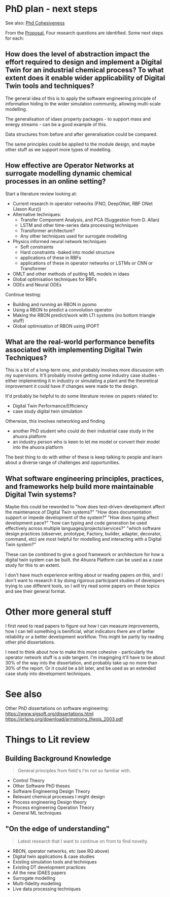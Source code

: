 # PhD plan - next steps

See also: [Phd Cohesiveness](014_phd_cohesiveness.md)

From the [Proposal](https://raw.githubusercontent.com/bertkdowns/honours-dissertation/refs/heads/main/phdproposal/main.pdf), Four research questions are identified. Some next steps for each:

## How does the level of abstraction impact the effort required to design and implement a Digital Twin for an industrial chemical process? To what extent does it enable wider applicability of Digital Twin tools and techniques?

The general idea of this is to apply the software engineering principle of information hiding to the wider simulation community, allowing multi-scale modelling.

The generalisation of idaes property packages - to support mass and energy streams - can be a good example of this.

Data structures from before and after generalisation could be compared.

The same principles could be applied to the module design, and maybe other stuff as we support more types of modelling.



## How effective are Operator Networks at surrogate modelling dynamic chemical processes in an online setting?

Start a literature review looking at:
- Current research in operator networks (FNO, DeepONet, RBF ONet (Jason Kurz))
- Alternative techniques:
    - Transfer Component Analysis, and PCA (Suggestion from D. Allan)
    - LSTM and other time-series data processing techniques
    - Transformer architecture?
    - Any other techniques used for surrogate modelling
- Physics informed neural network techniques
    - Soft constraints
    - Hard constraints -baked into model structure
    - applications of these in RBFs
    - applications of these in operator networks or LSTMs or CNN or Transformer
- OMLT and other methods of putting ML models in idaes
- Global optimisation techniques for RBFs
- ODEs and Neural ODEs

Continue testing:
- Building and running an RBON in pyomo
- Using a RBON to predict a convolution operator
- Making the RBON predict/work with LTI systems (no bottom triangle stuff)
- Global optimisation of RBON using IPOPT 



## What are the real-world performance benefits associated with implementing Digital Twin Techniques?

This is a bit of a long-term one, and probably involves more discussion with my supervisors. It'll probably involve getting some industry case studies - either implementing it in industry or simulating a plant and the theoretical improvement it could have if changes were made to the design.

It'd probably be helpful to do some literature review on papers related to:
- Digital Twin Performance/Efficiency
- case study digital twin simulation

Otherwise, this involves networking and finding
- another PhD student who could do their industrial case study in the ahuora platform 
- an industry person who is keen to let me model or convert their model into the ahuora platform

The best thing to do with either of these is keep talking to people and learn about a diverse range of challenges and opportunities.


## What software engineering principles, practices, and frameworks help build more maintainable Digital Twin systems?

Maybe this could be reworded to "how does test-driven-development affect the maintenance of Digital Twin systems?" "How does documentation support or impede development of the system?" "How does typing affect development pace?" "how can typing and code generation be used effectively across multiple languages/projects/services?" "which software design practices (observer, prototype, Factory, builder, adapter, decorator, command, etc) are most helpful for modelling and interacting with a Digital Twin system?"

These can be combined to give a good framework or architecture for how a digital twin system can be built. the Ahuora Platform can be used as a case study for this to an extent.

I don't have much experience writing about or reading papers on this, and I don't want to research it by doing rigorous participant studies of developers trying to use different tools, so I will try read some papers on these topics and see their general format. 


# Other more general stuff

I first need to read papers to figure out how I can measure improvements, how I can tell something is benificial, what indicators there are of better reliability or a better development workflow. This might be partly by reading other phd dissertations.

I need to think about how to make this more cohesive - particularly the operator network stuff is a side tangent. I'm imaginging it'll have to be about 30% of the way into the dissertation, and probably take up no more than 30% of the report. Or it could be a bit later, and be used as an extended case study into development techniques.  

# See also

Other PhD dissertations on software engineering:
https://www.sigsoft.org/dissertations.html
https://erlang.org/download/armstrong_thesis_2003.pdf


# Things to Lit review

## Building Background Knowledge

> General principles from field's I'm not so familiar with.

- Control Theory
- Other Software PhD theses
- Software Engineering Design Theory
- Relevant chemical processes I might design
- Process engineering Design theory
- Process engineering Operation Theory
- General ML techniques

## "On the edge of understanding"

> Latest research that I want to continue on from to find novelty.

- RBON, operator networks, etc (see RQ above)
- Digital twin applications & case studies
- Existing simulation tools and techniques
- Existing DT development practices
- All the new IDAES papers
- Surrogate modelling
- Multi-fidelity modelling
- Live data processing techniques

